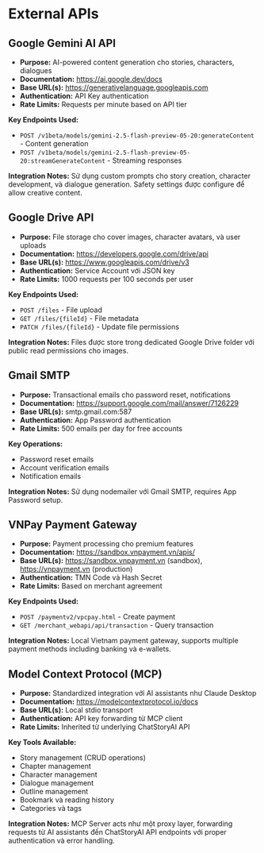 # External APIs

## Google Gemini AI API

- **Purpose:** AI-powered content generation cho stories, characters, dialogues
- **Documentation:** https://ai.google.dev/docs
- **Base URL(s):** https://generativelanguage.googleapis.com
- **Authentication:** API Key authentication
- **Rate Limits:** Requests per minute based on API tier

**Key Endpoints Used:**

- `POST /v1beta/models/gemini-2.5-flash-preview-05-20:generateContent` - Content generation
- `POST /v1beta/models/gemini-2.5-flash-preview-05-20:streamGenerateContent` - Streaming responses

**Integration Notes:** Sử dụng custom prompts cho story creation, character development, và dialogue generation. Safety settings được configure để allow creative content.

## Google Drive API

- **Purpose:** File storage cho cover images, character avatars, và user uploads
- **Documentation:** https://developers.google.com/drive/api
- **Base URL(s):** https://www.googleapis.com/drive/v3
- **Authentication:** Service Account với JSON key
- **Rate Limits:** 1000 requests per 100 seconds per user

**Key Endpoints Used:**

- `POST /files` - File upload
- `GET /files/{fileId}` - File metadata
- `PATCH /files/{fileId}` - Update file permissions

**Integration Notes:** Files được store trong dedicated Google Drive folder với public read permissions cho images.

## Gmail SMTP

- **Purpose:** Transactional emails cho password reset, notifications
- **Documentation:** https://support.google.com/mail/answer/7126229
- **Base URL(s):** smtp.gmail.com:587
- **Authentication:** App Password authentication
- **Rate Limits:** 500 emails per day for free accounts

**Key Operations:**

- Password reset emails
- Account verification emails
- Notification emails

**Integration Notes:** Sử dụng nodemailer với Gmail SMTP, requires App Password setup.

## VNPay Payment Gateway

- **Purpose:** Payment processing cho premium features
- **Documentation:** https://sandbox.vnpayment.vn/apis/
- **Base URL(s):** https://sandbox.vnpayment.vn (sandbox), https://vnpayment.vn (production)
- **Authentication:** TMN Code và Hash Secret
- **Rate Limits:** Based on merchant agreement

**Key Endpoints Used:**

- `POST /paymentv2/vpcpay.html` - Create payment
- `GET /merchant_webapi/api/transaction` - Query transaction

**Integration Notes:** Local Vietnam payment gateway, supports multiple payment methods including banking và e-wallets.

## Model Context Protocol (MCP)

- **Purpose:** Standardized integration với AI assistants như Claude Desktop
- **Documentation:** https://modelcontextprotocol.io/docs
- **Base URL(s):** Local stdio transport
- **Authentication:** API key forwarding từ MCP client
- **Rate Limits:** Inherited từ underlying ChatStoryAI API

**Key Tools Available:**

- Story management (CRUD operations)
- Chapter management
- Character management
- Dialogue management
- Outline management
- Bookmark và reading history
- Categories và tags

**Integration Notes:** MCP Server acts như một proxy layer, forwarding requests từ AI assistants đến ChatStoryAI API endpoints với proper authentication và error handling.
